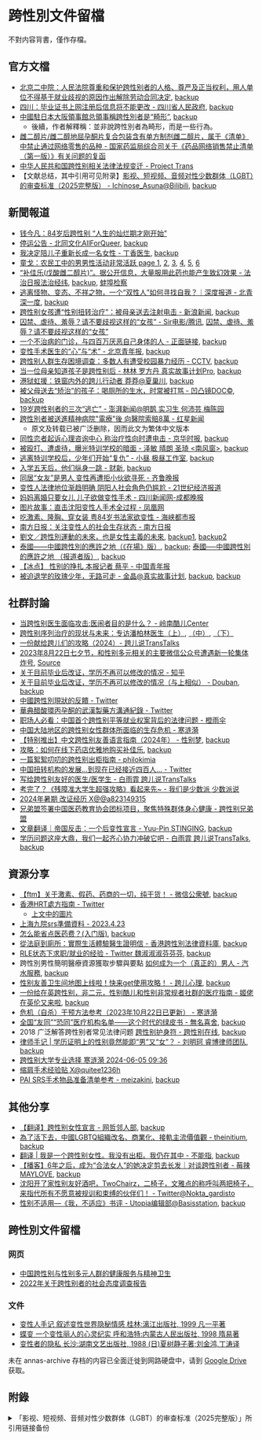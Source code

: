 # 跨性別文件留檔

不對内容背書，僅作存檔。

## 官方文檔

- [北京二中院：人民法院尊重和保护跨性别者的人格、尊严及正当权利，用人单位不得基于就业歧视的原因作出解除劳动合同决定](https://web.archive.org/web/20230401102618/https://mp.weixin.qq.com/s/jijEQOTpg0QVjXfHg6WfXA), [backup](http://archive.today/2023.07.18-174622/https://mp.weixin.qq.com/s/jijEQOTpg0QVjXfHg6WfXA)
- [四川：毕业证书上网注册后信息将不能更改 - 四川省人民政府](https://web.archive.org/web/20230317194908/https%3A%2F%2Fwww.sc.gov.cn%2F10462%2F12772%2F2015%2F5%2F10%2F10335228.shtml), [backup](http://archive.today/2023.07.18-174324/https://www.sc.gov.cn/10462/12772/2015/5/10/10335228.shtml)
- [中國駐日本大阪領事館总領事稱跨性別者是“畸形”](http://archive.today/2023.06.15-112227/https://twitter.com/xuejianosaka/status/1668778036492374018), [backup](https://web.archive.org/web/20230617155629/https://twitter.com/xuejianosaka/status/1668778036492374018)
    - 後續，作者解釋稱：並非說跨性別者為畸形，而是一些行為。
- [雌二醇片/雌二醇地屈孕酮片复合包装含有单方制剂雌二醇片，属于《清单》中禁止通过网络零售的品种 - 国家药监局综合司关于《药品网络销售禁止清单（第一版）》有关问题的复函](https://web.archive.org/web/20230710110339/https://www.nmpa.gov.cn/xxgk/fgwj/gzwj/gzwjyp/20230710110515153.html)
- [中华人民共和国跨性别相关法律法规变迁 - Project Trans](https://github.com/project-trans/legal-spec)
- 【文献总结，其中引用可见附录】[影视、短视频、音频对性少数群体（LGBT）的审查标准（2025完整版） - Ichinose_Asuna@Bilibili](http://archive.today/2025.10.15-092423/https://www.bilibili.com/opus/1123468650441867283), [backup](https://web.archive.org/web/20251015024057/https://www.bilibili.com/opus/1123468650441867283)

## 新聞報道
- [钱今凡：84岁后跨性别 “人生的灿烂期才刚开始”](https://web.archive.org/web/20230419201239/http%3A%2F%2Fwww.chinadaily.com.cn%2Fdfpd%2Fshehui%2F2012-06%2F20%2Fcontent_15515350.htm)
- [停运公告 - 北同文化AllForQueer](http://archive.today/2023.05.15-142658/https://mp.weixin.qq.com/s/5PZw5t3lqlIECS49wgmF2w), [backup](https://web.archive.org/web/20230515184551/https://mp.weixin.qq.com/s/5PZw5t3lqlIECS49wgmF2w)
- [我决定陪儿子重新长成一名女性 - 丁香医生](http://archive.today/2023.05.23-204035/https://news.ifeng.com/c/8Q1UylcVzq1), [backup](https://web.archive.org/web/20230523204054/https://news.ifeng.com/c/8Q1UylcVzq1)
- [童戈：农民工中的男男性活动非常活跃 page 1](http://archive.today/2023.06.30-130153/http://phtv.ifeng.com/weishiquanbuwenzhang/detail_2009_01/02/1076681_0.shtml), [2](http://archive.today/2023.06.30-130146/https://phtv.ifeng.com/weishiquanbuwenzhang/detail_2009_01/02/1076681_1.shtml), [3](http://archive.today/2023.06.30-130327/https://phtv.ifeng.com/weishiquanbuwenzhang/detail_2009_01/02/1076681_2.shtml), [4](http://archive.today/2023.06.30-130327/https://phtv.ifeng.com/weishiquanbuwenzhang/detail_2009_01/02/1076681_3.shtml), [5](http://archive.today/2023.06.30-130327/https://phtv.ifeng.com/weishiquanbuwenzhang/detail_2009_01/02/1076681_4.shtml), [6](http://archive.today/2023.06.30-130327/https://phtv.ifeng.com/weishiquanbuwenzhang/detail_2009_01/02/1076681_5.shtml)
- [“补佳乐(戊酸雌二醇片)”。据公开信息，大量服用此药也能产生致幻效果 - 法治日报法治经纬](http://archive.today/2023.07.16-055419/http://epaper.legaldaily.com.cn/fzrb/content/20230622/Articel04002GN.htm), [backup](https://web.archive.org/web/20230716054256/http://epaper.legaldaily.com.cn/fzrb/content/20230622/Articel04002GN.htm), [蚌埠检察](http://archive.today/2023.07.16-054904/https://zhuanlan.zhihu.com/p/638868425)
- [逃离怪物、变态、不祥之物，一个“双性人”如何寻找自我？｜深度报道 - 北青深一度](http://archive.today/2023.11.27-181319/https://mp.weixin.qq.com/s/agrYeQgzV_asFhS2m-lNNA), [backup](https://web.archive.org/web/20231127172303/https://mp.weixin.qq.com/s/agrYeQgzV_asFhS2m-lNNA)
- [跨性别女孩遭“性别扭转治疗”：被母亲送去注射电击 - 新浪新闻](http://archive.today/2024.01.19-185905/https://news.sina.cn/sh/2020-07-22/detail-iivhvpwx6751147.d.html), [backup](https://web.archive.org/web/20240119185957/https://news.sina.cn/sh/2020-07-22/detail-iivhvpwx6751147.d.html)
- [囚禁、虐待、羞辱？请不要歧视这样的“女孩” - Sir电影/腾讯](http://archive.today/2024.01.19-191739/https://new.qq.com/rain/a/20200729A0FMTE00), [囚禁、虐待、羞辱？请不要歧视这样的“女孩”](https://web.archive.org/web/20240119191849/https://new.qq.com/rain/a/20200729A0FMTE00)
- [一个不治病的门诊，与四百万厌恶自己身体的人 - 正面链接](http://archive.today/2024.03.31-054656/https://mp.weixin.qq.com/s/y_Ravch-kW-8_QIiq7KGww), [backup](https://web.archive.org/web/20240331092000/https://mp.weixin.qq.com/s/y_Ravch-kW-8_QIiq7KGww)
- [变性手术医生的“心”与“术” - 北京青年报](http://archive.today/2024.04.02-165614/https://www.chinanews.com.cn/m/gn/2017/02-13/8148021.shtml), [backup](https://web.archive.org/web/20240402163637/https://www.chinanews.com.cn/m/gn/2017/02-13/8148021.shtml)
- [跨性别人群生存困境调查：多数人有遭受校园暴力经历 - CCTV](http://archive.today/2024.04.28-165235/https://news.cctv.com/2020/02/22/ARTIJ5mYNQzX05v1IZiDuRoN200222.shtml), [backup](https://web.archive.org/web/20240428165227/https://news.cctv.com/2020/02/22/ARTIJ5mYNQzX05v1IZiDuRoN200222.shtml)
- [当一位母亲知道孩子是跨性别后 - 林林 罗方丹 真实故事计划Pro](http://archive.today/2024.06.02-075452/https://mp.weixin.qq.com/s/BmhtwMfYL5Yjx_HEykx9WA), [backup](https://chinadigitaltimes.net/chinese/708436.html)
- [港狱虹援：铁窗内外的跨儿行动者 莽莽@夏巢川](http://archive.is/2024.08.03-081135/https://read.mangmang.run/p/b36), [backup](https://web.archive.org/web/20240803081116/https://read.mangmang.run/p/b36)
- [被父母送去“矫治”的孩子：喝厕所的生水，时常被打骂 - 凹凸镜DOC©](http://archive.today/2024.08.15-185028/https://www.huxiu.com/article/371683.html?f=rss), [backup](https://web.archive.org/web/20240815185138/https://www.huxiu.com/article/371683.html?f=rss)
- [19岁跨性别者的三次“逃亡” - 澎湃新闻@明鹊 实习生 何沛芸 梅陈园](http://archive.today/2024.02.03-175145/https://www.thepaper.cn/newsDetail_forward_8043273)
- [跨性別者被送進精神病院"電療"後 向醫院索賠8萬 - 红星新闻](http://archive.today/2024.08.15-185144/https://zh.wenxuecity.com/news/2024/08/14/125724389.html)
    - 原文及转载已被广泛删除，因而此文为繁体中文版本
- [同性恋者起诉心理咨询中心 称治疗性向时遭电击 - 京华时报](http://archive.today/2024.08.27-220302/https://www.chinanews.com.cn/fz/2014/08-02/6451953.shtml), [backup](https://web.archive.org/web/20240827220307/https://www.chinanews.com.cn/fz/2014/08-02/6451953.shtml)
- [被殴打、遭虐待，曝光特训学校的暗面 - 泽敏 晴朗 圣琦 <南风窗>](http://archive.today/2024.08.30-154450/https://mp.weixin.qq.com/s/vtG9wZ3K2nKnfZze8zoudg), [backup](https://web.archive.org/web/20240830162805/https://mp.weixin.qq.com/s/vtG9wZ3K2nKnfZze8zoudg)
- [逃离特训学校后，少年们开始“复仇” - 小昼 极昼工作室](http://archive.today/2024.09.15-114017/https://www.thepaper.cn/newsDetail_forward_28652873), [backup](https://web.archive.org/web/20240915124928/https://www.thepaper.cn/newsDetail_forward_28652873)
- [入学五天后，他们纵身一跳 - 财新](https://chinadigitaltimes.net/chinese/712008.html), [backup](https://web.archive.org/web/20241007222139/https://www.caixin.com/2024-10-07/102242529.html)
- [同居“女友”是男人 变性再遭拒小伙欲寻死 - 齐鲁晚报](http://archive.today/2024.10.26-183859/https://news.ifeng.com/society/1/200905/0525_343_1173798.shtml)
- [变性人法律地位渐趋明确 阴阳人社会角色仍尴尬 - 21世纪经济报道](http://archive.today/2024.10.26-183903/https://news.ifeng.com/society/5/200911/1125_2579_1449691.shtml)
- [妈妈离婚只要女儿 儿子欲做变性手术 - 四川新闻网-成都晚报](http://archive.today/2024.10.26-183923/https://news.ifeng.com/society/3/201001/0126_345_1525240.shtml)
- [图片故事：直击沈阳变性人手术全过程 - 凤凰网](http://archive.today/2024.10.26-183925/https://news.ifeng.com/photo/200612/1213_24_47782.shtml)
- [吃激素、隆胸、穿女装 粤84岁书法家欲变性 - 海峡都市报](http://archive.today/2024.10.26-183927/https://news.ifeng.com/c/7fcPpTORTiV)
- [南方日报：关注变性人的社会生存状态 - 南方日报](http://archive.today/2024.10.26-183807/https://tech.sina.com.cn/d/2005-12-22/1728800222.shtml)
- [劉文／跨性別運動的未來，也是女性主義的未來](https://www.twreporter.org/a/opinion-feminism-and-the-future-of-transgender-rights-movement), [backup1](https://archive.ph/2025.02.22-110739/https://www.twreporter.org/a/opinion-feminism-and-the-future-of-transgender-rights-movement), [backup2](https://web.archive.org/web/20250222134955/https://www.twreporter.org/a/opinion-feminism-and-the-future-of-transgender-rights-movement)
- [泰國——中國跨性別的應許之地（《在場》版）](https://www.frontlinefellowship.io/blog/huelgar?categoryId=438620), [backup](https://archive.ph/2025.02.22-012754/https://www.frontlinefellowship.io/blog/huelgar?categoryId=438620); [泰國──中國跨性別的應許之地 （报道者版）](https://www.twreporter.org/a/frontlinefellowship-chinese-transgenders-promised-land-thailand), [backup](http://archive.today/2024.11.12-032933/https://www.twreporter.org/a/frontlinefellowship-chinese-transgenders-promised-land-thailand)
- [【冰点】 性别的挣扎 本报记者 蔡平 - 中国青年报](http://archive.today/2025.04.07-132759/https://zqb.cyol.com/content/2002-07/24/content_497432.htm)
- [被迫退学的玫瑰少年，无路可走 - 金晶@真实故事计划](https://mp.weixin.qq.com/s/u4T0VUuIKg_GYr-I-BYZZws), [backup](http://archive.today/2025.05.22-173645/https://mp.weixin.qq.com/s/u4T0VUuIKg_GYr-I-BYZZw), [backup](http://archive.today/2025.05.22-173645/https://mp.weixin.qq.com/s/u4T0VUuIKg_GYr-I-BYZZw)

## 社群討論
- [当跨性别医生面临攻击:医闹者目的是什么？ - 岭南酷儿Center](http://archive.today/2024.11.29-231132/https://mp.weixin.qq.com/s/VU0vxjICZVbL7p7VSyW0sA)
- [跨性别序列治疗的现状与未来：专访潘柏林医生（上）](http://archive.today/2024.03.23-131542/https://mp.weixin.qq.com/s/T-rC0lZkfYJFOzAsz_V-xA), [（中）](http://archive.today/2024.03.23-131725/https://mp.weixin.qq.com/s/UgWfoEWmyP8IFSE-9M6lPQ), [（下）](http://archive.today/2024.03.23-131758/https://mp.weixin.qq.com/s/vMDT1bRvRId851VEe-CpzA)
- [一份献给跨儿们的攻略（2024）- 跨儿说TransTalks](http://archive.today/2024.03.19-063345/https://mp.weixin.qq.com/s/e7lh1ikGUuBd68_iw5XoFw)
- [2023年8月22日七夕节，和性别多元相关的主要微信公众号遭遇新一轮集体炸号](http://archive.today/2023.08.22-070027/https://twitter.com/Angel_involked/status/1693854541844983882), [Source](https://t.me/transacademicorg/778)
- [关于目前毕业后改证，学历不再可以修改的情况 - 知乎](http://archive.today/2023.07.18-174908/https://zhuanlan.zhihu.com/p/588947037)
- [关于目前毕业后改证，学历不再可以修改的情况（与上相似） - Douban](https://web.archive.org/web/20230325145930/https://www.douban.com/group/topic/280415861/), [backup](http://archive.today/2023.07.18-174632/https://www.douban.com/group/topic/280415861/?_i=9702349Tkd3Iql,9702397UNPOU6b%23)
- [中國跨性別現狀的反饋 - Twitter](https://web.archive.org/web/20230317204132/https%3A%2F%2Ftwitter.com%2FCrystal_WangSW%2Fstatus%2F1636575011854073856)
- [華典醋酸環丙孕酮的武漢製藥方溝通紀錄 - Twitter](https://web.archive.org/web/20230317183207/https://twitter.com/BikerDuality/status/1590294112615673856)
- [职场人必看：中国首个跨性别平等就业权案背后的法律问题 - 橙雨伞](http://archive.today/2023.07.20-061825/https://www.huxiu.com/article/380270.html)
- [中国大陆地区的跨性别女性群体所面临的生存危机 - 寒涟漪](http://archive.today/2024.02.21-184252/https://zhuanlan.zhihu.com/p/612094985?utm_psn=1743643123329126403)
- [【特别推出】中文跨性别友善语言指南（2024年） - 性别梦](http://archive.today/2024.03.30-091503/https://mp.weixin.qq.com/s/t3VAdeW97kzYqQdXgVdfsQ), [backup](https://web.archive.org/web/20240402153752/https://mp.weixin.qq.com/s/t3VAdeW97kzYqQdXgVdfsQ)
- [攻略：如何在线下药店优雅地购买补佳乐](http://archive.today/2024.04.13-215205/https://haruhuai.me/index.php/archives/23/), [backup](https://web.archive.org/web/20240413215201/https://haruhuai.me/index.php/archives/23/)
- [一篇絮絮叨叨的跨性别出柜指南 - philokimia](http://archive.today/2024.05.04-160941/https://www.douban.com/note/746000647/?_i=4838966PF5KJTG,4838990SqQWCxx)
- [中国扭转机构的发展...到现在已经接近四百人... - Twitter](https://archive.ph/2024.05.13-140058/https://nitter.poast.org/kuromi57i/status/1788933468132618586)
- [写给跨性别友好的医生/医学生 - 白雨霏 跨儿说TransTalks](http://archive.today/2024.06.08-083014/https://mp.weixin.qq.com/s/bHvM4hlfaL4Nbl53aT5J5A)
- [考完了？《残障准大学生超强攻略》看起来先~ - 我们是少数派 少数派说](http://archive.today/2024.06.08-083055/https://mp.weixin.qq.com/s/k1ikapqiAbXjIQJ_xR8ePw)
- [2024年暑期 改证经历 X@@a823149315](http://archive.is/2024.08.08-133110/https://nitter.poast.org/a823149315/status/1821400610861969570)
- [兄弟盟签署中国医药教育协会团标项目，聚焦特殊群体身心健康 - 跨性别兄弟盟](http://archive.today/2024.10.14-125452/https://mp.weixin.qq.com/s/CZkF6G6ywgpLrYS8zPUqsA)
- [文章翻译｜帝国反击：一个后变性宣言 - Yuu-Pin STINGING](https://x.com/nomosdesu/status/1896228616184496512), [backup](https://archive.ph/2025.03.03-073131/https://mp.weixin.qq.com/s/gzD0mPqzyFf30ZoCLaaZJQ)
- [学历问题这座大鼎，我们一起齐心协力冲破它吧 - 白雨霏 跨儿说TransTalks](https://mp.weixin.qq.com/s/8-idMHnAc9BcrxZR2Q7KZA), [backup](http://archive.today/2025.03.12-090853/https://mp.weixin.qq.com/s/8-idMHnAc9BcrxZR2Q7KZA)

## 資源分享
- [【ftm】关于激素、假药、药商的一切，纯干货！ - 微信公衆號](https://web.archive.org/web/20230428200722/https://mp.weixin.qq.com/s/trVrYsaFklAO1hQ-LC-bog), [backup](http://archive.today/2020.10.01-073217/https://mp.weixin.qq.com/s/trVrYsaFklAO1hQ-LC-bog)
- [香港HRT處方指南 - Twitter](https://web.archive.org/web/20230322141854/https://mobile.twitter.com/christine_ctw/status/1638421527082459136)
  - [上文中的圖片](https://raw.githubusercontent.com/Linzh7/TransDataArchive/main/images/HRT-HK.jpeg)
- [上海九院srs準備資料 - 2023.4.23](https://web.archive.org/web/20230423134827/https://twitter.com/kk46241589/status/1649960773442211841)
- [怎么能省点医药费？(入门版)](https://web.archive.org/web/20230515112928/https://limelight.moe/t/topic/9856), [backup](http://archive.today/2023.05.15-112927/https://limelight.moe/t/topic/9856/1)
- [從法庭到廁所：實際生活體驗醫生證明信 - 香港跨性別法律資料庫](https://web.archive.org/web/20230526225514/https://www.hktranslawdb.org/post/%E5%BE%9E%E6%B3%95%E5%BA%AD%E5%88%B0%E5%BB%81%E6%89%80%EF%BC%9A%E5%AF%A6%E9%9A%9B%E7%94%9F%E6%B4%BB%E9%AB%94%E9%A9%97%E9%86%AB%E7%94%9F%E8%AD%89%E6%98%8E%E4%BF%A1), [backup](http://archive.today/2023.05.26-225456/https://www.hktranslawdb.org/post/%E5%BE%9E%E6%B3%95%E5%BA%AD%E5%88%B0%E5%BB%81%E6%89%80%EF%BC%9A%E5%AF%A6%E9%9A%9B%E7%94%9F%E6%B4%BB%E9%AB%94%E9%A9%97%E9%86%AB%E7%94%9F%E8%AD%89%E6%98%8E%E4%BF%A1)
- [RLE状态下求职/就业的经验 - Twitter 魏淑淑淑芬芬芬](https://web.archive.org/web/20230608190645/https://twitter.com/Nevernessian/status/1666657437611606016), [backup](http://archive.today/2023.06.08-190625/https://twitter.com/Nevernessian/status/1666657437611606016)
- 跨性別男性簡明醫療資源獲取步驟與要點 [如何成为一个（真正的）男人 - 汽水服務](https://web.archive.org/web/20230614063954/https://mp.weixin.qq.com/s/kXYGhZETaMkhuwAbH3s-jQ), [backup](http://archive.today/2023.06.14-063954/https://mp.weixin.qq.com/s/kXYGhZETaMkhuwAbH3s-jQ)
- [性别友善卫生间地图上线啦！快来get使用攻略！ - 跨儿心理](https://web.archive.org/web/20230615141140/https://mp.weixin.qq.com/s/aDigyqkiqJQVr0x1-tGx9g), [backup](http://archive.today/2023.06.15-141144/https://mp.weixin.qq.com/s/aDigyqkiqJQVr0x1-tGx9g)
- [一份给在英跨性别，非二元，性别酷儿和性别非常规者社群的医疗指南 - 姬佬在英伦又来啦](http://archive.today/2024.01.20-111607/https://mp.weixin.qq.com/s/4zHm7EAFWU3ANuBTQD9rKA), [backup](https://web.archive.org/web/20240120111603/https://mp.weixin.qq.com/s/4zHm7EAFWU3ANuBTQD9rKA)
- [危机（自杀）干预方法参考（2023年10月22日已更新） - 寒涟漪](http://archive.today/2024.01.24-092537/https://zhuanlan.zhihu.com/p/422051124)
- [全国“友同”“恐同”医疗机构名单——这个时代的绿皮书 - 無名喜舍](http://archive.today/2024.01.29-072343/https://mp.weixin.qq.com/s/T7DRXkJyCZLg7Cj6tGmFUw), [backup](https://web.archive.org/web/20240129072448/https://mp.weixin.qq.com/s/T7DRXkJyCZLg7Cj6tGmFUw)
- 2018 广泛解答跨性别者常见法律问题 [跨性别护身符 - 跨性别在线](https://archive.ph/2024.02.05-174114/https://docs.transonline.org.cn/hushenfu/), [backup](https://web.archive.org/web/20240205174126/https://docs.transonline.org.cn/hushenfu)
- [律师手记 | 学历证明上的性别竟然能即“男”又“女”？ - 刘明珂 睿博律师团队](http://archive.today/2024.06.01-101153/https://mp.weixin.qq.com/s/El5NwNfpbnakdCZqZjO3hw), [backup](https://web.archive.org/web/20240601101151/https://mp.weixin.qq.com/s/El5NwNfpbnakdCZqZjO3hw)
- [跨性别大学专业选择 寒涟漪 2024-06-05 09:36](https://telegra.ph/%E8%B7%A8%E6%80%A7%E5%88%AB%E5%A4%A7%E5%AD%A6%E4%B8%93%E4%B8%9A%E9%80%89%E6%8B%A9-%E5%AF%92%E6%B6%9F%E6%BC%AA-2024-06-05-0936-06-05)
- [缩肩手术经验贴 X@quitee1236h](http://archive.is/2024.07.31-201100/https://xcancel.com/quitee123/status/1818647978535796840)
- [PAI SRS手术物品准备清单参考 - meizakini](http://archive.today/2024.08.14-172218/https://meiza.cc/pai-srs%E6%89%8B%E6%9C%AF%E7%89%A9%E5%93%81%E5%87%86%E5%A4%87%E6%B8%85%E5%8D%95%E5%8F%82%E8%80%83/2024/), [backup](https://web.archive.org/web/20240814172327/https://meiza.cc/pai-srs%E6%89%8B%E6%9C%AF%E7%89%A9%E5%93%81%E5%87%86%E5%A4%87%E6%B8%85%E5%8D%95%E5%8F%82%E8%80%83/2024/)

## 其他分享
- [【翻译】跨性别女性宣言 -  网哲邻人部](https://web.archive.org/web/20231019071738/https://mp.weixin.qq.com/s?__biz=MzkwMjE5MTg2Ng==&mid=2247485042&idx=1&sn=a58d171639add87514d4bb4729b90408&chksm=c0a809e7f7df80f1fac1d2f441c1970035c371c2e1a8c711329a3a693bb1bf4b7a3b04dd866b&xtrack=1&scene=90&subscene=93&sessionid=1697697740&flutter_pos=4&clicktime=1697697760&enterid=1697697760&finder_biz_enter_id=4&ascene=56&fasttmpl_type=0&fasttmpl_fullversion=6905274-zh_CN-zip&fasttmpl_flag=0&realreporttime=1697697760181&devicetype=android-31&version=28002a53&nettype=ctnet&abtest_cookie=AAACAA%3D%3D&lang=zh_CN&session_us=gh_e48692199c7f&countrycode=CN&exportkey=n_ChQIAhIQWxa6mtoEFMkR7XsrK5fmHhLrAQIE97dBBAEAAAAAAOtNFBcxUmYAAAAOpnltbLcz9gKNyK89dVj0FjqBceEhWKTvUlSx72xF56uvUnn2paotA%2BkPUuxovoZ%2F3ix8x%2FQGYztbOqnHof2vtjkcpH8%2Fdwts5EJRpZP5XGXUQ4X6RMnajCNBqZ%2Bi7ZRBwLS2QRUDjBAE73hEliUnpfm5xSYl5HHoe0L4r9W%2FtSU3AuVXz2QEefesqrIPc1l0M%2FkbLUGbCy172cxPVklXy%2BmTlGAIXxTyuIaDUpq8ePO4ot%2BdhVcOjf8ZAcODtgYZ41HctI4j%2FQYQIhcxB6Npk6qorbE%3D&pass_ticket=suxsmatuWGJH%2B8FAkjHU3gTHso0Geo8Il4cZde9YyIHH6rr3hIiHb2%2BSfHTUA4gJ&wx_header=3), [backup](http://archive.today/2023.10.19-071744/https://mp.weixin.qq.com/s?__biz=MzkwMjE5MTg2Ng==&mid=2247485042&idx=1&sn=a58d171639add87514d4bb4729b90408&chksm=c0a809e7f7df80f1fac1d2f441c1970035c371c2e1a8c711329a3a693bb1bf4b7a3b04dd866b&xtrack=1&scene=90&subscene=93&sessionid=1697697740&flutter_pos=4&clicktime=1697697760&enterid=1697697760&finder_biz_enter_id=4&ascene=56&fasttmpl_type=0&fasttmpl_fullversion=6905274-zh_CN-zip&fasttmpl_flag=0&realreporttime=1697697760181&devicetype=android-31&version=28002a53&nettype=ctnet&abtest_cookie=AAACAA%3D%3D&lang=zh_CN&session_us=gh_e48692199c7f&countrycode=CN&exportkey=n_ChQIAhIQWxa6mtoEFMkR7XsrK5fmHhLrAQIE97dBBAEAAAAAAOtNFBcxUmYAAAAOpnltbLcz9gKNyK89dVj0FjqBceEhWKTvUlSx72xF56uvUnn2paotA%2BkPUuxovoZ/3ix8x/QGYztbOqnHof2vtjkcpH8/dwts5EJRpZP5XGXUQ4X6RMnajCNBqZ%2Bi7ZRBwLS2QRUDjBAE73hEliUnpfm5xSYl5HHoe0L4r9W/tSU3AuVXz2QEefesqrIPc1l0M/kbLUGbCy172cxPVklXy%2BmTlGAIXxTyuIaDUpq8ePO4ot%2BdhVcOjf8ZAcODtgYZ41HctI4j/QYQIhcxB6Npk6qorbE%3D&pass_ticket=suxsmatuWGJH%2B8FAkjHU3gTHso0Geo8Il4cZde9YyIHH6rr3hIiHb2%2BSfHTUA4gJ&wx_header=3)
- [為了活下去，中國LGBTQ組織改名、商業化、接軌主流價值觀 - theinitium](https://web.archive.org/web/20240129220554/https://theinitium.com/article/20211108-mainland-lgbt-ngo), [backup](http://archive.today/2023.05.16-010553/https://theinitium.com/article/20211108-mainland-lgbt-ngo/)
- [翻译 | 我是一个跨性别女性。我没有出柜。我仍在其中 - 不能指](http://archive.today/2024.02.01-143849/https://mp.weixin.qq.com/s/c93M4XJHFaxjIwMF6CN3fQ), [backup](https://web.archive.org/web/20240206163530/https://mp.weixin.qq.com/s/c93M4XJHFaxjIwMF6CN3fQ)
- [【播客】6年之后，成为“合法女人”的她决定剪去长发｜对谈跨性别者 - 莓辣MAYLOVE](http://archive.today/2024.03.31-165157/https://mp.weixin.qq.com/s/a0lEbSiHXe5WNpu89Hw-wA), [backup](https://web.archive.org/web/20240331165334/https://mp.weixin.qq.com/s/a0lEbSiHXe5WNpu89Hw-wA)
- [沈阳开了家性别友好酒吧，TwoChairz，二椅子，文雅点的称呼叫两把椅子，来指代所有不愿意被规训和束缚的伙伴们！ - Twitter@Nokta_gardisto](http://archive.today/2024.04.01-061646/https://twitter.com/Nokta_gardisto/status/1774675363718955425)
- [性别不适用—《我，不适应》书评 - Utopia编辑部@Basisstation](http://archive.is/2024.08.06-194042/https://mp.weixin.qq.com/s/FGC8vrNxhCw2KdvWc8IWJg), [backup](https://web.archive.org/web/20240806194044/https://mp.weixin.qq.com/s/FGC8vrNxhCw2KdvWc8IWJg)

## 跨性別文件留檔

### 网页
- [中国跨性别与性别多元人群的健康服务与精神卫生](http://archive.today/2023.05.23-153847/https://zhuanlan.zhihu.com/p/61255815)
- [2022年关于跨性别者的社会态度调查报告](http://archive.today/2023.05.23-154048/https:www.163.com/dy/article/H3R35E0C0545G0TE.html)

### 文件

- [变性人手记 叙述变性世界隐秘情感 桂林:漓江出版社, 1999 凡一平著](https://zh.annas-archive.org/md5/79c1d042d61d2a8d99848f9d62d1cd20)
- [蝶变 一个变性丽人的心灵纪实 呼和浩特:内蒙古人民出版社, 1998 隋易著](https://zh.annas-archive.org/md5/6275e603764a13b2c89883e8e2d4ab8c)
- [变性者的隐私 长沙:湖南文艺出版社, 1988 (日)夏树静子著;刘金鸿,丁涛译](https://zh.annas-archive.org/md5/61c613304975e4ee75d51099bf20dffb)

未在 annas-archive 存档的内容已全面迁徙到网路硬盘中，请到 [Google Drive](https://drive.google.com/drive/folders/1XQr-Ucbj-zIRoPZ27qWk-egI17MaIVH2) 获取。


## 附錄

<details>

<summary>「影视、短视频、音频对性少数群体（LGBT）的审查标准（2025完整版）」所引用链接备份</summary>

### 「影视、短视频、音频对性少数群体（LGBT）的审查标准（2025完整版）」所引用链接备份

https://web.archive.org/web/20251015024057/https://www.bilibili.com/opus/1123468650441867283
http://archive.today/2025.10.15-092423/https://www.bilibili.com/opus/1123468650441867283

其中所引用的部分連結的存檔（有一部分存檔jobs failed，或因為限制ip 屬地訪問）：
http://archive.today/2025.10.15-092456/https://www.zgsxjjls.com/article/?type=detail&id=13332

http://archive.today/2025.10.15-092514/https://falvdb.com/law/codex/acts/361566-%E7%94%B5%E5%BD%B1%E5%AE%A1%E6%9F%A5%E8%A7%84%E5%AE%9A
https://web.archive.org/web/20251015092648/https://falvdb.com/law/codex/acts/361566-%E7%94%B5%E5%BD%B1%E5%AE%A1%E6%9F%A5%E8%A7%84%E5%AE%9A

http://archive.today/2025.10.15-092521/https://special.rhky.com/mobile/mooc/tocard/509791868?courseId=222481483&name=1.%E7%94%B5%E8%A7%86%E5%89%A7%E5%AE%A1%E6%9F%A5%E6%9A%82%E8%A1%8C%E8%A7%84%E5%AE%9A%EF%BC%88%E5%9B%BD%E5%AE%B6%E5%B9%BF%E6%92%AD%E7%94%B5%E5%BD%B1%E7%94%B5%E8%A7%86%E6%80%BB%E5%B1%80%E4%BB%A4%E7%AC%AC1%E5%8F%B7%EF%BC%89%EF%BC%88%E8%A2%AB2004%E5%B9%B4%E5%9B%BD%E5%AE%B6%E5%B9%BF%E6%92%AD%E7%94%B5%E5%BD%B1%E7%94%B5%E8%A7%86%E6%80%BB%E5%B1%80%E4%BB%A4%E7%AC%AC40%E5%8F%B7%E5%BA%9F...&code=&btype=tushu&user_token=123&DSSTASH_LOG=&UID=&_uid=&fid=&vc3=&_d=&uf=&_industry=
https://web.archive.org/web/20251015092658/https://special.rhky.com/mobile/mooc/tocard/509791868?courseId=222481483&name=1.%E7%94%B5%E8%A7%86%E5%89%A7%E5%AE%A1%E6%9F%A5%E6%9A%82%E8%A1%8C%E8%A7%84%E5%AE%9A%EF%BC%88%E5%9B%BD%E5%AE%B6%E5%B9%BF%E6%92%AD%E7%94%B5%E5%BD%B1%E7%94%B5%E8%A7%86%E6%80%BB%E5%B1%80%E4%BB%A4%E7%AC%AC1%E5%8F%B7%EF%BC%89%EF%BC%88%E8%A2%AB2004%E5%B9%B4%E5%9B%BD%E5%AE%B6%E5%B9%BF%E6%92%AD%E7%94%B5%E5%BD%B1%E7%94%B5%E8%A7%86%E6%80%BB%E5%B1%80%E4%BB%A4%E7%AC%AC40%E5%8F%B7%E5%BA%9F...&code=&btype=tushu&user_token=123&DSSTASH_LOG=&UID=&_uid=&fid=&vc3=&_d=&uf=&_industry=

http://archive.today/2025.10.15-092540/https://special.rhky.com/mobile/mooc/tocard/509791946?courseId=222481483&name=9.%E7%94%B5%E8%A7%86%E5%89%A7%E5%AE%A1%E6%9F%A5%E7%AE%A1%E7%90%86%E8%A7%84%E5%AE%9A%EF%BC%88%E5%9B%BD%E5%AE%B6%E5%B9%BF%E6%92%AD%E7%94%B5%E5%BD%B1%E7%94%B5%E8%A7%86%E6%80%BB%E5%B1%80%E4%BB%A4%E7%AC%AC40%E5%8F%B7%EF%BC%89%EF%BC%88%E8%A2%AB2010%E5%B9%B4%E5%9B%BD%E5%AE%B6%E5%B9%BF%E6%92%AD%E7%94%B5%E5%BD%B1%E7%94%B5%E8%A7%86%E6%80%BB%E5%B1%80%E4%BB%A4%E7%AC%AC63%E5%8F%B7...&code=&btype=tushu&user_token=123&DSSTASH_LOG=&UID=&_uid=&fid=&vc3=&_d=&uf=&_industry=
https://web.archive.org/web/20251015092539/https://special.rhky.com/mobile/mooc/tocard/509791946?courseId=222481483&name=9.%E7%94%B5%E8%A7%86%E5%89%A7%E5%AE%A1%E6%9F%A5%E7%AE%A1%E7%90%86%E8%A7%84%E5%AE%9A%EF%BC%88%E5%9B%BD%E5%AE%B6%E5%B9%BF%E6%92%AD%E7%94%B5%E5%BD%B1%E7%94%B5%E8%A7%86%E6%80%BB%E5%B1%80%E4%BB%A4%E7%AC%AC40%E5%8F%B7%EF%BC%89%EF%BC%88%E8%A2%AB2010%E5%B9%B4%E5%9B%BD%E5%AE%B6%E5%B9%BF%E6%92%AD%E7%94%B5%E5%BD%B1%E7%94%B5%E8%A7%86%E6%80%BB%E5%B1%80%E4%BB%A4%E7%AC%AC63%E5%8F%B7...&code=&btype=tushu&user_token=123&DSSTASH_LOG=&UID=&_uid=&fid=&vc3=&_d=&uf=&_industry=

[此條被標記：本篇法规已被：国家广播电影电视总局关于废止部分广播影视部门规章和规范性文件的决定（发布日期：2010年11月12日，实施日期：2010年11月12日）废止]
http://archive.today/2025.10.15-092920/http://www.fymate.net/html/text/chl/1026/102626.html
https://web.archive.org/web/20251015093041/http://www.fymate.net/html/text/chl/1026/102626.html

http://archive.today/2025.10.15-092925/https://www.gov.cn/zhengce/2010-03/26/content_5725928.htm

http://archive.today/2025.10.15-092937/https://www.ctpia.com.cn/index/sousuo/detail?id=178&isid=6&isflag=1
https://web.archive.org/web/20251015092932/https://www.ctpia.com.cn/index/sousuo/detail?id=178&isid=6&isflag=1

http://archive.today/2025.10.15-092942/http://www.xinhuanet.com/zgjx/2017-07/01/c_136409024.htm

http://archive.today/2025.10.15-092942/https://www.gov.cn/gongbao/content/2020/content_5492511.htm

http://archive.today/2025.10.15-092953/https://hnna.voc.com.cn/view.php?tid=1143&cid=47

http://archive.today/2022.10.13-211534/http://politics.people.com.cn/n1/2021/1215/c1001-32309186.html


</details>
